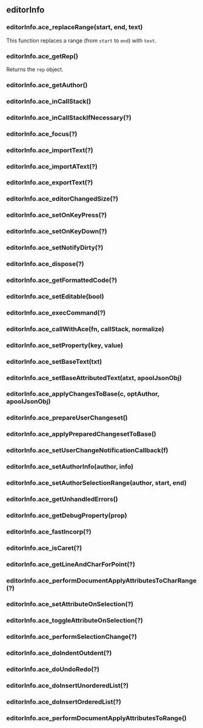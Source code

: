 ## editorInfo

### editorInfo.ace_replaceRange(start, end, text)
This function replaces a range (from `start` to `end`) with `text`.

### editorInfo.ace_getRep()
Returns the `rep` object.

### editorInfo.ace_getAuthor()
### editorInfo.ace_inCallStack()
### editorInfo.ace_inCallStackIfNecessary(?)
### editorInfo.ace_focus(?)
### editorInfo.ace_importText(?)
### editorInfo.ace_importAText(?)
### editorInfo.ace_exportText(?)
### editorInfo.ace_editorChangedSize(?)
### editorInfo.ace_setOnKeyPress(?)
### editorInfo.ace_setOnKeyDown(?)
### editorInfo.ace_setNotifyDirty(?)
### editorInfo.ace_dispose(?)
### editorInfo.ace_getFormattedCode(?)
### editorInfo.ace_setEditable(bool)
### editorInfo.ace_execCommand(?)
### editorInfo.ace_callWithAce(fn, callStack, normalize)
### editorInfo.ace_setProperty(key, value)
### editorInfo.ace_setBaseText(txt)
### editorInfo.ace_setBaseAttributedText(atxt, apoolJsonObj)
### editorInfo.ace_applyChangesToBase(c, optAuthor, apoolJsonObj)
### editorInfo.ace_prepareUserChangeset()
### editorInfo.ace_applyPreparedChangesetToBase()
### editorInfo.ace_setUserChangeNotificationCallback(f)
### editorInfo.ace_setAuthorInfo(author, info)
### editorInfo.ace_setAuthorSelectionRange(author, start, end)
### editorInfo.ace_getUnhandledErrors()
### editorInfo.ace_getDebugProperty(prop)
### editorInfo.ace_fastIncorp(?)
### editorInfo.ace_isCaret(?)
### editorInfo.ace_getLineAndCharForPoint(?)
### editorInfo.ace_performDocumentApplyAttributesToCharRange(?)
### editorInfo.ace_setAttributeOnSelection(?)
### editorInfo.ace_toggleAttributeOnSelection(?)
### editorInfo.ace_performSelectionChange(?)
### editorInfo.ace_doIndentOutdent(?)
### editorInfo.ace_doUndoRedo(?)
### editorInfo.ace_doInsertUnorderedList(?)
### editorInfo.ace_doInsertOrderedList(?)
### editorInfo.ace_performDocumentApplyAttributesToRange()